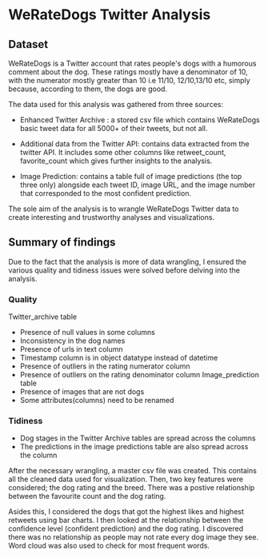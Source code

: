 # WeRateDogs Twitter Analysis

## Dataset

WeRateDogs is a Twitter account that rates people's dogs with a humorous comment about the 
dog. These ratings mostly have a denominator of 10, with the numerator mostly greater than 10 
i.e 11/10, 12/10,13/10 etc, simply because, according to them, the dogs are good. 

The data used for this analysis was gathered from three sources: 

- Enhanced Twitter Archive : a stored csv file which contains WeRateDogs basic tweet data for 
 all 5000+ of their tweets, but not all.

- Additional data from the Twitter API: contains data extracted from the twitter API. It 
 includes some other columns like retweet_count, favorite_count which gives further 
 insights to the analysis. 

- Image Prediction: contains a table full of image predictions (the top three only) alongside 
 each tweet ID, image URL, and the image number that corresponded to the most 
 confident prediction.

The sole aim of the analysis is to wrangle WeRateDogs Twitter data to create interesting and 
trustworthy analyses and visualizations.


## Summary of findings

Due to the fact that the analysis is more of data wrangling, I ensured the various quality and tidiness 
issues were solved before delving into the analysis. 

### Quality
Twitter_archive table
- Presence of null values in some columns
- Inconsistency in the dog names
- Presence of urls in text column
- Timestamp column is in object datatype instead of datetime
- Presence of outliers in the rating numerator column
- Presence of outliers on the rating denominator column
Image_prediction table
- Presence of images that are not dogs
- Some attributes(columns) need to be renamed

### Tidiness
- Dog stages in the Twitter Archive tables are spread across the columns
- The predictions in the image predictions table are also spread across the column

After the necessary wrangling, a master csv file was created. This contains all the cleaned 
data used for visualization. Then, two key features were considered; the dog rating and the breed.
There was a postive relationship between the favourite count and the dog rating. 

Asides this, I considered the dogs that got the highest likes and highest retweets using bar charts. 
I then looked at the relationship between the confidence level (confident prediction) and the dog rating.
I discovered there was no relationship as people may not rate every dog image they see. Word cloud
was also used to check for most frequent words.


